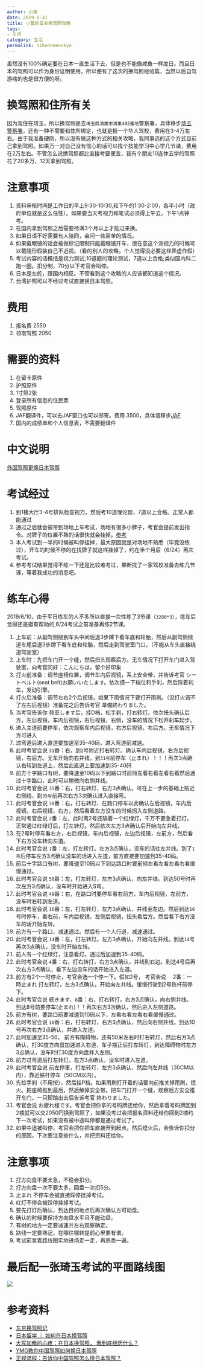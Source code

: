 ```yaml
---
author: 小莫
date: 2019-5-31
title: 小莫的日本换驾照攻略
tags:
- 生活
category: 生活
permalink: nihonnmennkyo
---
```

虽然没有100%确定要在日本一直生活下去，但是也不能像咸鱼一样度日。而且日本的驾照可以作为身份证明使用，所以便有了这次的换驾照经验篇，当然以后自驾游啥的也是很方便的呀。
<!-- more -->

# 换驾照和住所有关
因为我住在琦玉，所以换驾照是去`埼玉県鴻巣市鴻巣405番地`警察署，具体移步[琦玉警察署](https://www.police.pref.saitama.lg.jp/f0130/menkyo/gaikoku.html)，还有一种不需要和住所绑定，也就是报一个华人驾校，费用在3-4万左右。由于我准备硬刚，所以没有做这种方式的相关攻略，我同事选的这个方式目前己拿到驾照。如果万一对自己没有信心的话可以找个技能学习中心学几节课，费用在2万左右。不管怎么说换驾照都比直接考要便宜，我有个朋友10连休去学的驾照花了20多万，12天拿到驾照。

# 注意事项
1. 资料审核时间是工作日的早上9:30-10:30,和下午的1:30-2:00，各半小时（政府单位就是这么任性）。如果要当天考视力和笔试必须得上午去，下午1点钟考。
2. 在国内拿到驾照之后需要待满3个月以上才能过来换。
3. 如果日语不好需要有人陪同，会问一些简单的情况。
4. 如果戴眼镜的话会被做标记限制只能戴眼镜开车，很在意这个测视力的时候可以戴隐形假装自己不近视。（看的别人的攻略，个人觉得没必要这样弄虚作假）
5. 考试内容的话概括是视力测试;10道题的理论测试，7道以上合格;类似国内科二跑一圈。扣分制，70分以下考官会叫停。
6. 日本是左舵，跟国内相反。不管看到这个攻略的人应该都知道这个情况。
7. 台湾护照可以不经过考试直接换日本驾照。

# 费用
1. 报名费 2550
2. 领取驾照 2050

# 需要的资料
1. 在留卡原件
2. 护照原件
3. 1寸照2张
4. 登录所有信息的住民票
5. 驾照原件
6. JAF翻译件，可以去JAF窗口也可以邮寄。费用 3500，具体请移步[JAF](http://www.jaf.or.jp/inter/translation/)
7. 国内的成绩单和个人信息表，不需要翻译件

# 中文说明
[外国驾照更换日本驾照](https://www.keishicho.metro.tokyo.jp/multilingual/chinese/traffic_safety/drivers_licenses/index.files/convert_license_chinese.pdf)


# 考试经过
1. 到1楼大厅3-4号排队检查视力，然后考10道理论题，7道以上合格。正常人都能通过
2. 通过之后就会被带到场地上车考试，场地有很多小牌子，考官会提前发出指令。对牌子的位置不熟的话很快就会挂掉。[参考](http://mini.eastday.com/bdmip/180404112201086.html#)
3. 本人考试到一半的时候被叫停挂掉，最大原因就是对场地不熟悉（毕竟没练过），开车的时候不停的在找牌子就这样挂掉了，约在半个月后（6/24）再次考试。
4. 参考考试结果觉得不练一下还是比较难考过，果断找了一家驾校准备去练几节课，等着我成功的消息吧。


# 练车心得
2019/6/10，由于平日练车的人不多所以直接一次性练了3节课（`3280*3`），练车后觉得还是挺有帮助的,6/24考试之前准备再练2节课。

1. 上车前：从副驾侧绕到车头中间后退3步蹲下看车底和轮胎，然后从副驾侧绕道车尾后退3步蹲下看车底和轮胎，然后走到驾驶室门口。（不能从车头直接绕道驾驶室）
2. 上车时：先把车门开一个缝，然后扭头观察后方。无车情况下打开车门进入驾驶室，向考官问好：こんにちは。留个好印象
3. 打火前准备：调节座椅位置，调节车内后视镜，系上安全带，并告诉考官 シートベルト(seat belt)お願いいたします。依次摸一下档位和手刹，然后踩着刹车，发动引擎。
4. 打火后准备：调节左右2个后视镜，如果下雨情况下要打开雨刷。（没打火调不了左右后视镜）准备完之后告诉考官 準備終わりました。
5. 当考官告诉你 発車します后，挂D档，松手刹，打右转灯。依次扭头确认后方，左后视镜，车内后视镜，右后视镜，右侧，没车的情况下松开刹车起步。
6. 进入主道前要停车，依次观察车内后视镜，右方后视镜，右后方。无车情况下方可进入
7. 过弯道后进入直道要加速至35-40码，进入弯道前减速。
8. 此时考官会说 `31`番：右，到`2`号附近打右转灯。确认车内后视镜，右方后视镜，右后方。无车开始向右并线，到`31号`前停车（止まれ）！！！再次3点确认右转到左道上，然后此直道上要加速到35-40码
9. 前方十字路口有树，要降速至10码以下到路口时前倾左看右看左看右看然后通过十字路口，此时可以稍微向右侧并线。
10. 此时考官会说 `35`番：右，打右转灯，右方3点确认。可在上一步的基础上贴近右侧线，到`35号`前再次右方3次确认进入直接弯。
11. 此时考官会说 `38`番：右，打右转灯，在路口停车以此确认左后视镜，车内后视镜，右后视镜，右方，然后看着左方没车的时候拐入左侧道路。
12. 此时考官会说 `2`番：左，此时离2号还隔着一个红绿灯，千万不要急着打灯。正常通过红绿灯后，打左转灯。然后依次左方3点确认后开始向左并线。
13. 在2号时停车看右方，右后视镜，车内后视镜，左边后视镜，左前方，然后看下右方没车转向左道。
14. 此时考官会说 `1`番：左，打左转打。左方3点确认，没车的话往左并线。到了`1号`后停车左方3点确认没车的话进入左道，前方直接要加速到35-40码。
15. 前后十字路口有树，要降速至10码以下到达路口时要前倾左看左看左看右看缓慢通过。
16. 此时考官会说 `50`番：左，打左转灯，左方3点确认，向左并线。到达50号时再次左方3点确认，没车时开始进入S弯。
17. 此时考官会说 `49`番：右，在路口时要停车看右前方，车内后视镜，左前方，没车时右转到左道。
18. 此时考官会说 `16`番：左，打左转灯，左方3点确认，并线至左边。然后到达`16`号时停车，看右前，车内后视镜，左侧后视镜，扭头看后方。然后看下右方没车的话开始左转。
19. 前方有一个路口，减速通过。然后有一个人行道，减速通过。
20. 此时考官会说 `14`番：左，打左转灯。左方3点确认，开始向左并线。到达`14`号再次3点确认，没车时开始左转。
21. 前人有一个红绿灯，注意看灯。通过后加速到35-40码。
22. 此时考官会说 `4`番：右，打右转打，右方3点确认，并线到右边。到达4号后再次右方3点确认，看下左边没车的话开始进入左道。
23. 前方有2个一时停止，考官会选一个停一下。假如2号， 考官会说 　2番：一時止まれ 打左转灯，左方3点确认，开始向左并线。缓慢行驶到2号铁杆前停下。
24. 此时考官会说 続きます、`8`番：右，打右转打，右方3点确认，向右侧并线。到达8号前要停车(止まれ)！！再次右方3次确认，然后进入左侧道路。
25. 前方有树，要路口前要减速到10码以下，左看右看左看右看缓慢通过。
26. 此时考官会说 `10`番：右，打右转灯，右方3点确认，然后向右侧并线。到达10号再次右方3点确认，并进入左道。
27. 此时加速至35-50， 前方有障碍物，还有50米左右时打右转灯，然后右方3点确认，打30度方向盘加速进入右道，车子摆正后打左转灯，到达障碍物时左方3点确认，没车时打30度方向盘并入左侧。
28. 前方过弯道后打左转灯，左方3点确认。没车时进入左道。
29. 此时考官会说 前左停車，打左转灯，左方3点确认，然后向左并线（30CM以内），靠近铁杆停车（50CM以内）。
30. 先拉手刹（不用按），然后挂P档。如果雨刷打开着的话要向前推关掉雨刷，熄火。把座椅推到最后，然后解掉安全带。把车门打开一个缝，观察后方安全推开车门，一只脚踏出去后告诉考官 終わりました。
31. 考官会说 お疲れ様です。考官会把你拿的号码牌还给你，然后拿着号码牌回到2楼就可以交2050円换到驾照了，如果没考过会把报名资料还给你回到2楼约下一次考试，如果没有被中途叫停都是通过考试了。
32. 如果中途被叫停，考官会把你把车直接开到起点。然后熄火后，会告诉你扣分的原因，下次要注意些什么，并把资料还给你。

# 注意事项
1. 打方向盘不要太急，不稳会扣分。
2. 打方向盘一次不要太多，回盘一次扣5分。
3. 止まれ 不停车会被直接踩停挂掉考试。
4. 红灯不停会被踩停挂掉考试。
5. 要先打灯后确认，到达目的地点后再次确认方可动盘。
6. 确认的时候要保持方向盘水平且不能动盘。
7. 有树的地方一定要减速并左右观察确定。
8. 路线一定要熟记，在哪往哪转提前心里要有谱。
9. 考试前拿着路线图实地进场走一走，再熟悉一遍。

# 最后配一张琦玉考试的平面路线图
![](/img/blog/saitama.png)
 
# 参考资料
- [东京换驾照记](https://blog.xiangzhuyuan.com/tranfer-chinese-driver-license-to-japanese/)
- [日本留学 ｜ 如何在日本换驾照](https://baijiahao.baidu.com/s?id=1595714456461270665&wfr=spider&for=pc)
- [大写加粗的心疼：在日本换驾照， 我到底经历什么？](http://blog.sina.com.cn/s/blog_16ec33b7a0102x22s.html?tj=1)
- [YMG教你中国驾照如何换日本驾照](http://mini.eastday.com/bdmip/180404112201086.html#)
- [正规流程：告诉你中国驾照怎么换日本驾照？](https://baijiahao.baidu.com/s?id=1590619232778171249&wfr=spider&for=pc)
